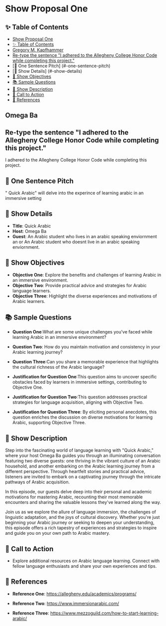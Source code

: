 # Show Proposal One

## ✨ Table of Contents

<!---toc start-->

* [Show Proposal One](#show-proposal-one)
* [✨ Table of Contents](#-table-of-contents)
* [Gregory M. Kapfhammer](#gregory-m-kapfhammer)
* [Re-type the sentence "I adhered to the Allegheny College Honor Code while completing this project."](#re-type-the-sentence-i-adhered-to-the-allegheny-college-honor-code-while-completing-this-project)
* [🏁 One Sentence Pitch] (#-one-sentence-pitch)
* [🔬 Show Details] (#-show-details)
* [📝 Show Objectives](#-show-objectives)
* [📚 Sample Questions](#-sample-questions)
* [🎉 Show Description](#-show-description)
* [📢 Call to Action](#-call-to-action)
* [🦜 References](#-references)

<!---toc end-->

## Omega Ba

## Re-type the sentence "I adhered to the Allegheny College Honor Code while completing this project."

I adhered to the Allegheny College Honor Code while completing this project.

## 🏁 One Sentence Pitch

" Quick Arabic" will delve into the experince of learning arabic in an immersive setting

## 🔬 Show Details

- **Title**: Quick Arabic
- **Host**: Omega Ba
- **Guest**: An Arabic student who lives in an arabic speaking enviornment an or An Arabic student who doesnt live in an arabic speaking enviornment.

## 📝 Show Objectives

- **Objective One**: Explore the benefits and challenges of learning Arabic in an immersive environment.
- **Objective Two**: Provide practical advice and strategies for Arabic language learners.
- **Objective Three**: Highlight the diverse experiences and motivations of Arabic learners.

## 📚 Sample Questions

- **Question One**:What are some unique challenges you've faced while learning Arabic in an immersive environment?
- **Question Two**: How do you maintain motivation and consistency in your Arabic learning journey?
- **Question Three**:Can you share a memorable experience that highlights the cultural richness of the Arabic language?

- **Justification for Question One**:This question aims to uncover specific obstacles faced by learners in immersive settings, contributing to Objective One.
- **Justification for Question Two**:This question addresses practical strategies for language acquisition, aligning with Objective Two.
- **Justification for Question Three**: By eliciting personal anecdotes, this question enriches the discussion on diverse motivations for learning Arabic, supporting Objective Three.

## 🎉 Show Description

Step into the fascinating world of language learning with "Quick Arabic," where your host Omega Ba guides you through an illuminating conversation featuring two diverse guests: one thriving in the vibrant culture of an Arabic household, and another embarking on the Arabic learning journey from a different perspective. Through heartfelt stories and practical advice, listeners are invited to embark on a captivating journey through the intricate pathways of Arabic acquisition.

In this episode, our guests delve deep into their personal and academic motivations for mastering Arabic, recounting their most memorable encounters and sharing the valuable lessons they've learned along the way.

Join us as we explore the allure of language immersion, the challenges of linguistic adaptation, and the joys of cultural discovery. Whether you're just beginning your Arabic journey or seeking to deepen your understanding, this episode offers a rich tapestry of experiences and strategies to inspire and guide you on your own path to Arabic mastery.

## 📢 Call to Action

- Explore additional resources on Arabic language learning. Connect with fellow language enthusiasts and share your own experiences and tips.

## 🦜 References

- **Reference One**: <https://allegheny.edu/academics/programs/>

- **Reference Two**: <https://www.immersionarabic.com/>

- **Reference Three**: <https://www.mezzoguild.com/how-to-start-learning-arabic/>
